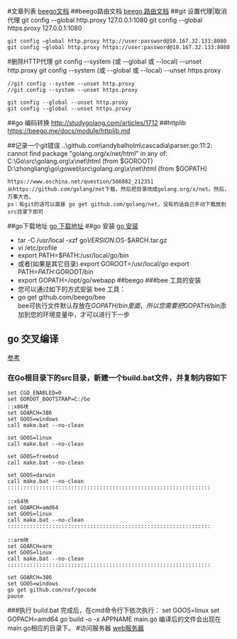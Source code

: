 #文章列表
[beego文档](https://beego.me/docs/mvc/controller/config.md)
##beego路由文档
[beego 路由文档](https://beego.me/docs/mvc/controller/router.md)
##git 设置代理|取消代理
    git config --global http.proxy 127.0.0.1:1080
    git config --global https.proxy 127.0.0.1:1080

    git config –global http.proxy http://user:password@10.167.32.133:8080
    git config –global http.proxy https://user:password@10.167.32.133:8080

#删除HTTP代理
    git config --system (或 --global 或 --local) --unset http.proxy
    git config --system (或 --global 或 --local) --unset https.proxy

    //git config --system --unset http.proxy
    //git config --system --unset https.proxy

    git config --global --unset http.proxy
    git config --global --unset https.proxy
##go 编码转换
    http://studygolang.com/articles/1712
##httplib
    https://beego.me/docs/module/httplib.md

##记录一个git错误
    ..\github.com\andybalholm\cascadia\parser.go:11:2: cannot find package "golang.org/x/net/html" in any of:
	C:\Go\src\golang.org\x\net\html (from $GOROOT)
	D:\zhongliang\go\goweb\src\golang.org\x\net\html (from $GOPATH)

    https://www.oschina.net/question/566882_212351
	从https://github.com/golang/net下载，然后把目录改成golang.org/x/net。然后，万事大吉。
    ps：有git的话可以直接 go get github.com/golang/net，没有的话自己手动下载放到src目录下即可
##go下载地址
    [go 下载地址](https://golang.org/dl/)
##go 安装
    [go 安装](https://golang.org/doc/install)
- tar -C /usr/local -xzf go$VERSION.$OS-$ARCH.tar.gz
- vi /etc/profile
- export PATH=$PATH:/usr/local/go/bin
- 或者(如果是其它目录)
    export GOROOT=/usr/local/go
    export PATH=$PATH:$GOROOT/bin
- export GOPATH=/opt/go/webapp
##beego
###bee 工具的安装
- 您可以通过如下的方式安装 bee 工具：
- go get github.com/beego/bee   
    bee可执行文件默认存放在$GOPATH/bin里面，所以您需要把$GOPATH/bin添加到您的环境变量中，才可以进行下一步
## go 交叉编译
[参考](http://www.tuicool.com/articles/fyumIzn)
### 在Go根目录下的src目录，新建一个build.bat文件，并复制内容如下
    set CGO_ENABLED=0
    set GOROOT_BOOTSTRAP=C:/Go
    ::x86块
    set GOARCH=386
    set GOOS=windows
    call make.bat --no-clean
      
    set GOOS=linux
    call make.bat --no-clean
      
    set GOOS=freebsd
    call make.bat --no-clean
      
    set GOOS=darwin
    call make.bat --no-clean
    ::::::::::::::::::::::::::::::::::::::::::::::::::::::::::::::::
      
    ::x64块
    set GOARCH=amd64
    set GOOS=linux
    call make.bat --no-clean
    ::::::::::::::::::::::::::::::::::::::::::::::::::::::::::::::::
      
    ::arm块
    set GOARCH=arm
    set GOOS=linux
    call make.bat --no-clean
    ::::::::::::::::::::::::::::::::::::::::::::::::::::::::::::::::
      
    set GOARCH=386
    set GOOS=windows
    go get github.com/nsf/gocode
    pause
###执行 build.bat
    完成后，在cmd命令行下依次执行：
    set GOOS=linux
    set GOPACH=amd64
    go build -o -x APPNAME main.go
    编译后的文件会出现在main.go相应的目录下。
#访问服务器
    [web服务器](http://182.92.85.72:8888/link/edit)